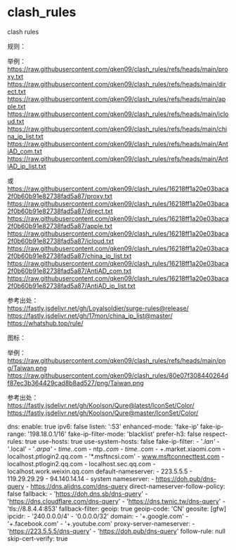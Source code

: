 # clash_rules
clash rules


规则：  
  
举例：  
https://raw.githubusercontent.com/qken09/clash_rules/refs/heads/main/proxy.txt
https://raw.githubusercontent.com/qken09/clash_rules/refs/heads/main/direct.txt
https://raw.githubusercontent.com/qken09/clash_rules/refs/heads/main/apple.txt
https://raw.githubusercontent.com/qken09/clash_rules/refs/heads/main/icloud.txt
https://raw.githubusercontent.com/qken09/clash_rules/refs/heads/main/china_ip_list.txt
https://raw.githubusercontent.com/qken09/clash_rules/refs/heads/main/AntiAD_com.txt
https://raw.githubusercontent.com/qken09/clash_rules/refs/heads/main/AntiAD_ip_list.txt
  
或  
https://raw.githubusercontent.com/qken09/clash_rules/16218ff1a20e03baca2f0b60b91e82738fad5a87/proxy.txt
https://raw.githubusercontent.com/qken09/clash_rules/16218ff1a20e03baca2f0b60b91e82738fad5a87/direct.txt
https://raw.githubusercontent.com/qken09/clash_rules/16218ff1a20e03baca2f0b60b91e82738fad5a87/apple.txt
https://raw.githubusercontent.com/qken09/clash_rules/16218ff1a20e03baca2f0b60b91e82738fad5a87/icloud.txt
https://raw.githubusercontent.com/qken09/clash_rules/16218ff1a20e03baca2f0b60b91e82738fad5a87/china_ip_list.txt
https://raw.githubusercontent.com/qken09/clash_rules/16218ff1a20e03baca2f0b60b91e82738fad5a87/AntiAD_com.txt
https://raw.githubusercontent.com/qken09/clash_rules/16218ff1a20e03baca2f0b60b91e82738fad5a87/AntiAD_ip_list.txt
  
参考出处：  
https://fastly.jsdelivr.net/gh/Loyalsoldier/surge-rules@release/  
https://fastly.jsdelivr.net/gh/17mon/china_ip_list@master/  
https://whatshub.top/rule/  

  
图标：  
  
举例：  
https://raw.githubusercontent.com/qken09/clash_rules/refs/heads/main/png/Taiwan.png    
https://raw.githubusercontent.com/qken09/clash_rules/80e07f308440264df87ec3b364429cad8b8ad527/png/Taiwan.png
  
参考出处：  
https://fastly.jsdelivr.net/gh/Koolson/Qure@latest/IconSet/Color/  
https://fastly.jsdelivr.net/gh/Koolson/Qure@master/IconSet/Color/

dns:
  enable: true
  ipv6: false
  listen: ':53'
  enhanced-mode: 'fake-ip'
  fake-ip-range: '198.18.0.1/16'
  fake-ip-filter-mode: 'blacklist'
  prefer-h3: false
  respect-rules: true
  use-hosts: true
  use-system-hosts: false
  fake-ip-filter:
    - '*.lan'
    - '*.local'
    - '*.arpa'
    - time.*.com
    - ntp.*.com
    - time.*.com
    - +.market.xiaomi.com
    - localhost.ptlogin2.qq.com
    - '*.msftncsi.com'
    - www.msftconnecttest.com
    - localhost.ptlogin2.qq.com
    - localhost.sec.qq.com
    - localhost.work.weixin.qq.com
  default-nameserver:
    - 223.5.5.5
    - 119.29.29.29
    - 94.140.14.14
    - system
  nameserver:
    - https://doh.pub/dns-query
    - https://dns.alidns.com/dns-query
  direct-nameserver-follow-policy: false
  fallback:
    - 'https://doh.dns.sb/dns-query'
    - 'https://dns.cloudflare.com/dns-query'
    - 'https://dns.twnic.tw/dns-query'
    - 'tls://8.8.4.4:853'
  fallback-filter:
    geoip: true
    geoip-code: 'CN'
    geosite: [gfw]
    ipcidr:
      - '240.0.0.0/4'
      - '0.0.0.0/32'
    domain:
      - '+.google.com'
      - '+.facebook.com'
      - '+.youtube.com'
  proxy-server-nameserver:
    - 'https://223.5.5.5/dns-query'
    - 'https://doh.pub/dns-query'
  follow-rule: null
  skip-cert-verify: true
  
